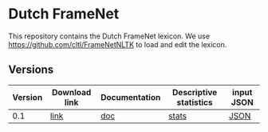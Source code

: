 # Dutch FrameNet

This repository contains the Dutch FrameNet lexicon.
We use https://github.com/cltl/FrameNetNLTK to load and edit the lexicon.

## Versions

| Version  | Download link  | Documentation  | Descriptive statistics  | input JSON |
|---|---|---|---|---|
|  0.1 | [link](https://github.com/cltl/DutchFrameNet/archive/v0.1.zip)  | [doc](https://github.com/cltl/DutchFrameNet/blob/master/doc/Iterations%201%20and%202.md)  | [stats](https://htmlpreview.github.io/?https://github.com/cltl/DutchFrameNet/blob/master/res/descriptive_statistics/iterations_1_2.html) | [JSON](https://github.com/cltl/DutchFrameNet/blob/master/res/json/iterations_1_2.json) |
